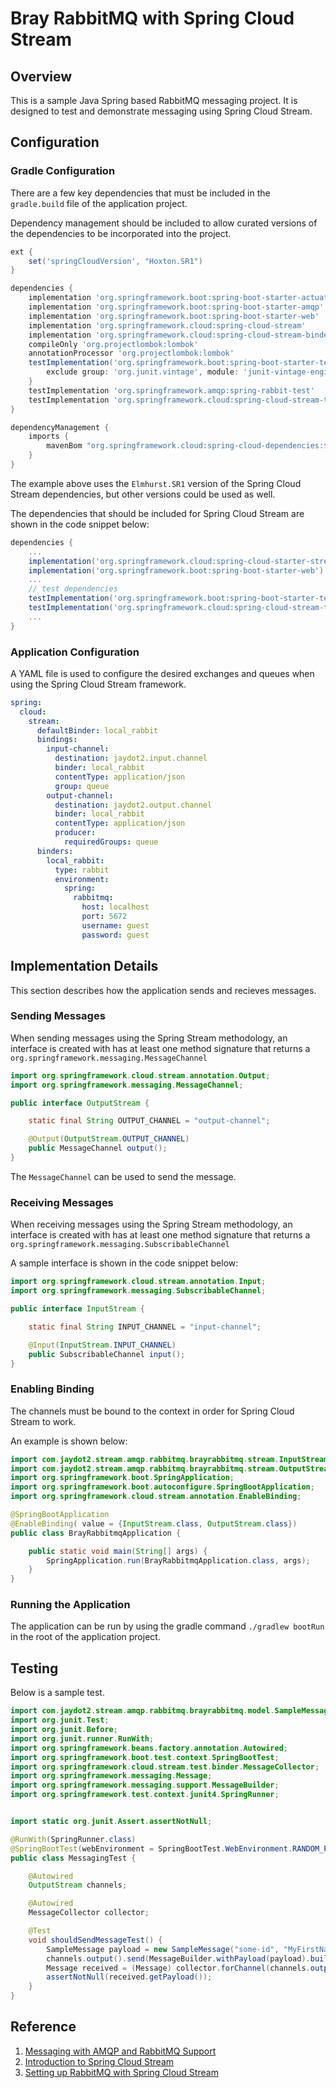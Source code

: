 # Bray RabbitMQ with Spring Cloud Stream

## Overview

This is a sample Java Spring based RabbitMQ messaging project.  It is designed to test and demonstrate messaging using Spring Cloud Stream.

## Configuration

### Gradle Configuration

There are a few key dependencies that must be included in the `gradle.build` file of the application project.

Dependency management should be included to allow curated versions of the dependencies to be incorporated into the project.

```groovy
ext {
	set('springCloudVersion', "Hoxton.SR1")
}

dependencies {
	implementation 'org.springframework.boot:spring-boot-starter-actuator'
	implementation 'org.springframework.boot:spring-boot-starter-amqp'
	implementation 'org.springframework.boot:spring-boot-starter-web'
	implementation 'org.springframework.cloud:spring-cloud-stream'
	implementation 'org.springframework.cloud:spring-cloud-stream-binder-rabbit'
	compileOnly 'org.projectlombok:lombok'
	annotationProcessor 'org.projectlombok:lombok'
	testImplementation('org.springframework.boot:spring-boot-starter-test') {
		exclude group: 'org.junit.vintage', module: 'junit-vintage-engine'
	}
	testImplementation 'org.springframework.amqp:spring-rabbit-test'
	testImplementation 'org.springframework.cloud:spring-cloud-stream-test-support'
}

dependencyManagement {
	imports {
		mavenBom "org.springframework.cloud:spring-cloud-dependencies:${springCloudVersion}"
	}
}
```

The example above uses the `Elmhurst.SR1` version of the Spring Cloud Stream dependencies, but other versions could be used as well.

The dependencies that should be included for Spring Cloud Stream are shown in the code snippet below:

```groovy
dependencies {
	...
	implementation('org.springframework.cloud:spring-cloud-starter-stream-rabbit')
	implementation('org.springframework.boot:spring-boot-starter-web')
	...
	// test dependencies
	testImplementation('org.springframework.boot:spring-boot-starter-test')
	testImplementation('org.springframework.cloud:spring-cloud-stream-test-support')
	...
}
```

### Application Configuration

A YAML file is used to configure the desired exchanges and queues when using the Spring Cloud Stream framework.

```yaml
spring:
  cloud:
    stream:
      defaultBinder: local_rabbit
      bindings:
        input-channel:
          destination: jaydot2.input.channel
          binder: local_rabbit
          contentType: application/json
          group: queue
        output-channel:
          destination: jaydot2.output.channel
          binder: local_rabbit
          contentType: application/json
          producer:
            requiredGroups: queue
      binders:
        local_rabbit:
          type: rabbit
          environment:
            spring:
              rabbitmq:
                host: localhost
                port: 5672
                username: guest
                password: guest
```

## Implementation Details
This section describes how the application sends and recieves messages.

### Sending Messages

When sending messages using the Spring Stream methodology, an interface is created with has at least one method signature that returns a `org.springframework.messaging.MessageChannel`

```java
import org.springframework.cloud.stream.annotation.Output;
import org.springframework.messaging.MessageChannel;

public interface OutputStream {

    static final String OUTPUT_CHANNEL = "output-channel";

    @Output(OutputStream.OUTPUT_CHANNEL)
    public MessageChannel output();
}
```

The `MessageChannel` can be used to send the message.

### Receiving Messages

When receiving messages using the Spring Stream methodology, an interface is created with has at least one method signature that returns a `org.springframework.messaging.SubscribableChannel`

A sample interface is shown in the code snippet below:

```java
import org.springframework.cloud.stream.annotation.Input;
import org.springframework.messaging.SubscribableChannel;

public interface InputStream {

    static final String INPUT_CHANNEL = "input-channel";

    @Input(InputStream.INPUT_CHANNEL)
    public SubscribableChannel input();
}
```

### Enabling Binding

The channels must be bound to the context in order for Spring Cloud Stream to work.

An example is shown below:

```java
import com.jaydot2.stream.amqp.rabbitmq.brayrabbitmq.stream.InputStream;
import com.jaydot2.stream.amqp.rabbitmq.brayrabbitmq.stream.OutputStream;
import org.springframework.boot.SpringApplication;
import org.springframework.boot.autoconfigure.SpringBootApplication;
import org.springframework.cloud.stream.annotation.EnableBinding;

@SpringBootApplication
@EnableBinding( value = {InputStream.class, OutputStream.class})
public class BrayRabbitmqApplication {

	public static void main(String[] args) {
		SpringApplication.run(BrayRabbitmqApplication.class, args);
	}
}
```

### Running the Application

The application can be run by using the gradle command `./gradlew bootRun` in the root of the application project.

## Testing

Below is a sample test.

```java
import com.jaydot2.stream.amqp.rabbitmq.brayrabbitmq.model.SampleMessage;
import org.junit.Test;
import org.junit.Before;
import org.junit.runner.RunWith;
import org.springframework.beans.factory.annotation.Autowired;
import org.springframework.boot.test.context.SpringBootTest;
import org.springframework.cloud.stream.test.binder.MessageCollector;
import org.springframework.messaging.Message;
import org.springframework.messaging.support.MessageBuilder;
import org.springframework.test.context.junit4.SpringRunner;


import static org.junit.Assert.assertNotNull;

@RunWith(SpringRunner.class)
@SpringBootTest(webEnvironment = SpringBootTest.WebEnvironment.RANDOM_PORT)
public class MessagingTest {

    @Autowired
    OutputStream channels;

    @Autowired
    MessageCollector collector;

    @Test
    void shouldSendMessageTest() {
        SampleMessage payload = new SampleMessage("some-id", "MyFirstName", "MyLastName");
        channels.output().send(MessageBuilder.withPayload(payload).build());
        Message received = (Message) collector.forChannel(channels.output()).poll();
        assertNotNull(received.getPayload());
    }
}
```

## Reference

1. [Messaging with AMQP and RabbitMQ Support](https://docs.spring.io/spring-boot/docs/current/reference/html/boot-features-messaging.html#boot-features-amqp)
2. [Introduction to Spring Cloud Stream](https://www.baeldung.com/spring-cloud-stream)
3. [Setting up RabbitMQ with Spring Cloud Stream](https://www.e4developer.com/2018/01/28/setting-up-rabbitmq-with-spring-cloud-stream/)
